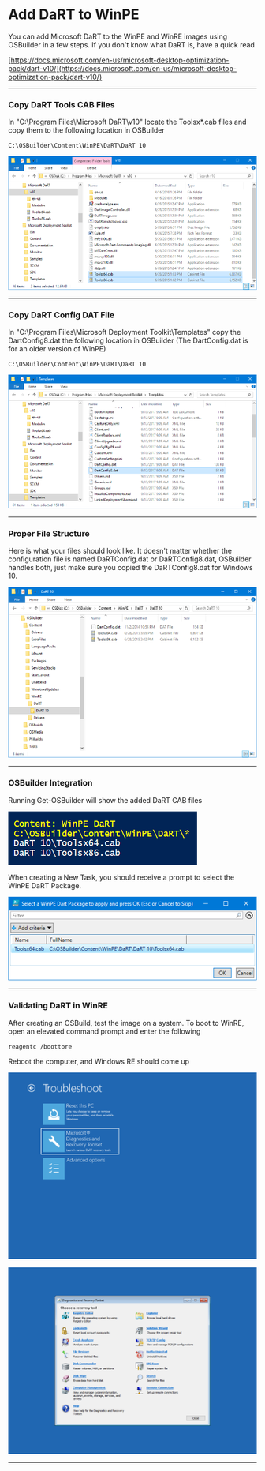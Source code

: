 # Add DaRT to WinPE

You can add Microsoft DaRT to the WinPE and WinRE images using OSBuilder in a few steps.  If you don't know what DaRT is, have a quick read

[https://docs.microsoft.com/en-us/microsoft-desktop-optimization-pack/dart-v10/](https://docs.microsoft.com/en-us/microsoft-desktop-optimization-pack/dart-v10/)

---

### Copy DaRT Tools CAB Files

In "C:\Program Files\Microsoft DaRT\v10" locate the Toolsx\*.cab files and copy them to the following location in OSBuilder

```
C:\OSBuilder\Content\WinPE\DaRT\DaRT 10
```

![](/assets/2018-07-10_19-46-28.png)

---

### Copy DaRT Config DAT File

In "C:\Program Files\Microsoft Deployment Toolkit\Templates" copy the DartConfig8.dat the following location in OSBuilder \(The DartConfig.dat is for an older version of WinPE\)

```
C:\OSBuilder\Content\WinPE\DaRT\DaRT 10
```

![](/assets/2018-07-10_19-50-02.png)

---

### Proper File Structure

Here is what your files should look like.  It doesn't matter whether the configuration file is named DaRTConfig.dat or DaRTConfig8.dat, OSBuilder handles both, just make sure you copied the DaRTConfig8.dat for Windows 10.

![](/assets/2018-07-10_19-36-46.png)

---

### OSBuilder Integration

Running Get-OSBuilder will show the added DaRT CAB files

![](/assets/2018-07-10_19-57-57.png)

When creating a New Task, you should receive a prompt to select the WinPE DaRT Package.

![](/assets/2018-07-10_19-59-25.png)

---

### Validating DaRT in WinRE

After creating an OSBuild, test the image on a system.  To boot to WinRE, open an elevated command prompt and enter the following

```
reagentc /boottore
```

Reboot the computer, and Windows RE should come up

![](/assets/2018-07-10_20-03-12.png)

![](/assets/2018-07-10_20-03-22.png)

---
